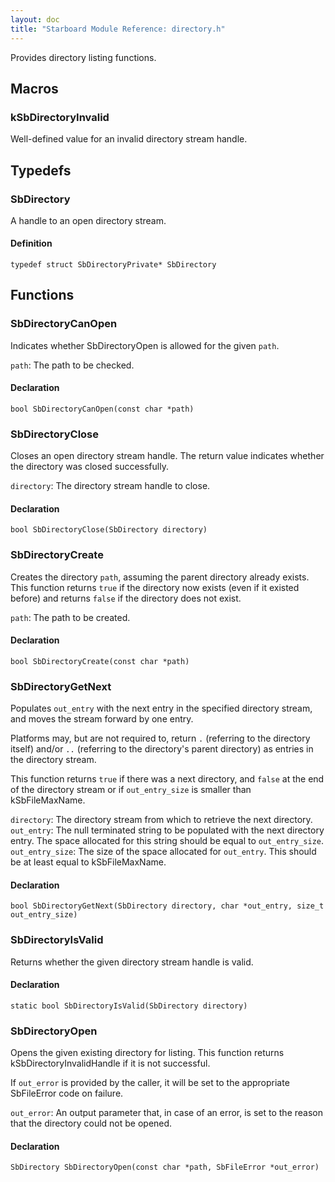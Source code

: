 ```yaml
---
layout: doc
title: "Starboard Module Reference: directory.h"
---
```


Provides directory listing functions.

## Macros ##

### kSbDirectoryInvalid ###

Well-defined value for an invalid directory stream handle.

## Typedefs ##

### SbDirectory ###

A handle to an open directory stream.

#### Definition ####

```
typedef struct SbDirectoryPrivate* SbDirectory
```

## Functions ##

### SbDirectoryCanOpen ###

Indicates whether SbDirectoryOpen is allowed for the given `path`.

`path`: The path to be checked.

#### Declaration ####

```
bool SbDirectoryCanOpen(const char *path)
```

### SbDirectoryClose ###

Closes an open directory stream handle. The return value indicates whether the
directory was closed successfully.

`directory`: The directory stream handle to close.

#### Declaration ####

```
bool SbDirectoryClose(SbDirectory directory)
```

### SbDirectoryCreate ###

Creates the directory `path`, assuming the parent directory already exists. This
function returns `true` if the directory now exists (even if it existed before)
and returns `false` if the directory does not exist.

`path`: The path to be created.

#### Declaration ####

```
bool SbDirectoryCreate(const char *path)
```

### SbDirectoryGetNext ###

Populates `out_entry` with the next entry in the specified directory stream, and
moves the stream forward by one entry.

Platforms may, but are not required to, return `.` (referring to the directory
itself) and/or `..` (referring to the directory's parent directory) as entries
in the directory stream.

This function returns `true` if there was a next directory, and `false` at the
end of the directory stream or if `out_entry_size` is smaller than
kSbFileMaxName.

`directory`: The directory stream from which to retrieve the next directory.
`out_entry`: The null terminated string to be populated with the next directory
entry. The space allocated for this string should be equal to `out_entry_size`.
`out_entry_size`: The size of the space allocated for `out_entry`. This should
be at least equal to kSbFileMaxName.

#### Declaration ####

```
bool SbDirectoryGetNext(SbDirectory directory, char *out_entry, size_t out_entry_size)
```

### SbDirectoryIsValid ###

Returns whether the given directory stream handle is valid.

#### Declaration ####

```
static bool SbDirectoryIsValid(SbDirectory directory)
```

### SbDirectoryOpen ###

Opens the given existing directory for listing. This function returns
kSbDirectoryInvalidHandle if it is not successful.

If `out_error` is provided by the caller, it will be set to the appropriate
SbFileError code on failure.

`out_error`: An output parameter that, in case of an error, is set to the reason
that the directory could not be opened.

#### Declaration ####

```
SbDirectory SbDirectoryOpen(const char *path, SbFileError *out_error)
```
